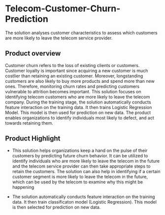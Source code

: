 # Telecom-Customer-Churn-Prediction
The solution analyses customer characteristics to assess which customers are more likely to leave the telecom service provider.


## Product overview

Customer churn refers to the loss of existing clients or customers. Customer loyalty is important since acquiring a new customer is much costlier than retaining an existing customer. Moreover, longstanding customers are also likely to buy more products and spend more than new ones. Therefore, monitoring churn rates and predicting customers vulnerable to attrition becomes important. This solution focuses on identifying telecom customers who are more likely to leave the telecom company. During the training stage, the solution automatically conducts feature interaction on the training data. It then trains Logistic Regression Model. This model is then used for prediction on new data. The product enables organizations to identify individuals most likely to defect, and act towards retaining them.                             

## Product Highlight 

* This solution helps organizations keep a hand on the pulse of their customers by predicting future churn behavior. It can be utilized to identify individuals who are more likely to leave the telecom in the future and the telecom service provider can then take appropriate steps to retain the customers. The solution can also help in identifying if a certain customer segment is more likely to leave the telecom  in the future, which can be used by the telecom to examine why this might be happening

* The solution automatically conducts feature interaction on the training data. It then train classificaton model (Logistic Regression). This model is then selected for prediction on new data. 

